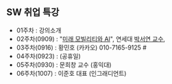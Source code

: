 ## SW 취업 특강
* 01주차 : 강의소개
* 02주차(0909) : "[미래 모빌리티와 AI](https://github.com/yungbyun/special_talk/blob/main/20240909_%EC%A0%9C%EC%A3%BC%EB%8C%80%20%20%EB%AF%B8%EB%9E%98%EB%AA%A8%EB%B9%8C%EB%A6%AC%ED%8B%B0-1.pdf)", 연세대 [박서연 교수](https://www.ilyojournal.com/news/articleView.html?idxno=21786), 
* 03주차(0916) : 황민호 (카카오) 010-7165-9125 #
* 04주차(0923) : (공휴일) 
* 05주차(0930) : 문희창 교수 (홍익대)
* 06주차(1007) : 이준호 대표 (인그래디언트) 
